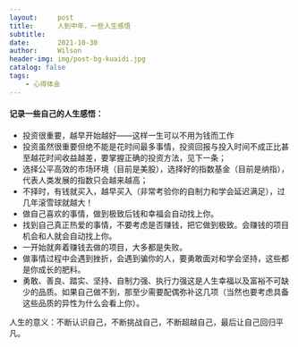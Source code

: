 ```yaml
---
layout:     post
title:      人到中年，一些人生感悟
subtitle:   
date:       2021-10-30
author:     Wilson
header-img: img/post-bg-kuaidi.jpg
catalog: false
tags:
    - 心得体会
---
```


#### 记录一些自己的人生感悟：

* 投资很重要，越早开始越好——这样一生可以不用为钱而工作
* 投资虽然很重要但绝不能是花时间最多事情，投资回报与投入时间不成正比甚至越花时间收益越差，要掌握正确的投资方法，见下一条；
* 选择公平高效的市场环境（目前是美股），选择好的指数基金（目前是纳指），代表人类发展的指数只会越来越高；
* 不择时，有钱就买入，越早买入（非常考验你的自制力和学会延迟满足），过几年滚雪球就越大！
* 做自己喜欢的事情，做到极致后钱和幸福会自动找上你。
* 找到自己真正热爱的事情，不要考虑是否赚钱，把它做到极致。会赚钱的项目机会和人就会自动找上你。
* 一开始就奔着赚钱去做的项目，大多都是失败。
* 做事情过程中会遇到挫折，会遇到骗你的人，要勇敢面对和学会坚持，这些都是你成长的肥料。
* 勇敢、善良、踏实、坚持、自制力强、执行力强这是人生幸福以及富裕不可缺少的品质。如果自己做不到，那至少需要配偶弥补这几项（当然也要考虑具备这些品质的异性为什么会看上你）。

人生的意义：不断认识自己，不断挑战自己，不断超越自己，最后让自己回归平凡。
